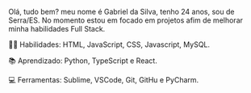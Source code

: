 Olá, tudo bem? meu nome é Gabriel da Silva, tenho 24 anos, sou de Serra/ES.
No momento estou em focado em projetos afim de melhorar minha habilidades Full Stack.


👩‍💻 Habilidades: HTML, JavaScript, CSS, Javascript, MySQL. 

📚 Aprendizado: Python, TypeScript e React.

💻 Ferramentas: Sublime, VSCode, Git, GitHu e PyCharm.

